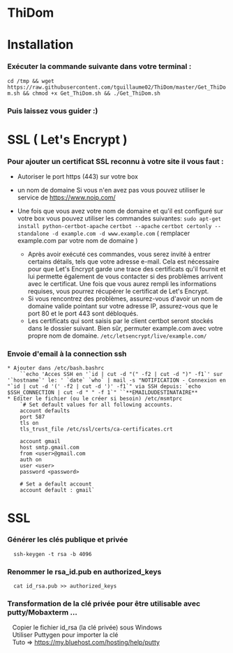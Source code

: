# ThiDom

# Installation 
### Exécuter la commande suivante dans votre terminal :
 `cd /tmp && wget https://raw.githubusercontent.com/tguillaume02/ThiDom/master/Get_ThiDom.sh && chmod +x Get_ThiDom.sh && ./Get_ThiDom.sh`

### Puis laissez vous guider :)
    
# SSL ( Let's Encrypt )
### Pour ajouter un certificat SSL reconnu à votre site il vous faut :
* Autoriser le port https (443) sur votre box
* un nom de domaine
    Si vous n'en avez pas vous pouvez utiliser le service de https://www.noip.com/
    
* Une fois que vous avez votre nom de domaine et qu'il est configuré sur votre box vous pouvez utiliser les commandes suivantes:
    `sudo apt-get install python-certbot-apache`
    `certbot --apache`
    `certbot certonly --standalone -d example.com -d www.example.com` ( remplacer example.com par votre nom de domaine )
    * Après avoir exécuté ces commandes, vous serez invité à entrer certains détails, tels que votre adresse e-mail. Cela est nécessaire pour que Let's Encrypt garde une trace des certificats qu'il fournit et lui permette également de vous contacter si des problèmes arrivent avec le certificat.
    Une fois que vous aurez rempli les informations requises, vous pourrez récupérer le certificat de Let's Encrypt.
    * Si vous rencontrez des problèmes, assurez-vous d'avoir un nom de domaine valide pointant sur votre adresse IP, assurez-vous que le port 80 et le port 443 sont débloqués.
    * Les certificats qui sont saisis par le client certbot seront stockés dans le dossier suivant. Bien sûr, permuter example.com avec votre propre nom de domaine.
    `/etc/letsencrypt/live/example.com/`


### Envoie d'email à la connection ssh
    * Ajouter dans /etc/bash.bashrc
        ``echo 'Acces SSH en '`id | cut -d "(" -f2 | cut -d ")" -f1`' sur '`hostname`' le: ' `date` `who` | mail -s "NOTIFICATION - Connexion en "`id | cut -d '(' -f2 | cut -d ')' -f1`" via SSH depuis: `echo $SSH_CONNECTION | cut -d " " -f 1`" ``**EMAILDUDESTINATAIRE**
    * Editer le fichier (ou le créer si besoin) /etc/msmtprc 
        `# Set default values for all following accounts.
        account defaults
        port 587
        tls on
        tls_trust_file /etc/ssl/certs/ca-certificates.crt

        account gmail
        host smtp.gmail.com
        from <user>@gmail.com
        auth on
        user <user>
        password <password>

        # Set a default account
        account default : gmail`       
            
# SSL
 ### Générer les clés publique et privée
      ssh-keygen -t rsa -b 4096
 ### Renommer le rsa_id.pub en authorized_keys
      cat id_rsa.pub >> authorized_keys
 ### Transformation de la clé privée pour être utilisable avec putty/Mobaxterm ...
 &nbsp;&nbsp;&nbsp;Copier le fichier id_rsa (la clé privée) sous Windows</br>
 &nbsp;&nbsp;&nbsp;Utiliser Puttygen pour importer la clé </br>
 &nbsp;&nbsp;&nbsp;Tuto => https://my.bluehost.com/hosting/help/putty
